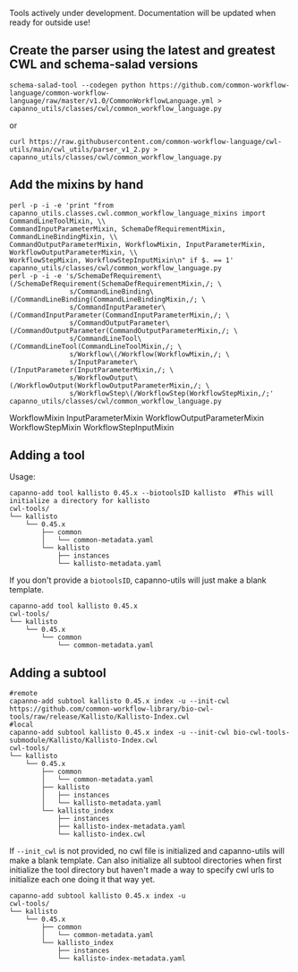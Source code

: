 Tools actively under development. Documentation will be updated when ready for outside use!

## Create the parser using the latest and greatest CWL and schema-salad versions
```
schema-salad-tool --codegen python https://github.com/common-workflow-language/common-workflow-language/raw/master/v1.0/CommonWorkflowLanguage.yml > capanno_utils/classes/cwl/common_workflow_language.py
```
or
```
curl https://raw.githubusercontent.com/common-workflow-language/cwl-utils/main/cwl_utils/parser_v1_2.py > capanno_utils/classes/cwl/common_workflow_language.py
```
## Add the mixins by hand
```
perl -p -i -e 'print "from capanno_utils.classes.cwl.common_workflow_language_mixins import CommandLineToolMixin, \\
CommandInputParameterMixin, SchemaDefRequirementMixin, CommandLineBindingMixin, \\
CommandOutputParameterMixin, WorkflowMixin, InputParameterMixin, WorkflowOutputParameterMixin, \\
WorkflowStepMixin, WorkflowStepInputMixin\n" if $. == 1' capanno_utils/classes/cwl/common_workflow_language.py
perl -p -i -e 's/SchemaDefRequirement\(/SchemaDefRequirement(SchemaDefRequirementMixin,/; \
               s/CommandLineBinding\(/CommandLineBinding(CommandLineBindingMixin,/; \
               s/CommandInputParameter\(/CommandInputParameter(CommandInputParameterMixin,/; \
               s/CommandOutputParameter\(/CommandOutputParameter(CommandOutputParameterMixin,/; \
               s/CommandLineTool\(/CommandLineTool(CommandLineToolMixin,/; \
               s/Workflow\(/Workflow(WorkflowMixin,/; \
               s/InputParameter\(/InputParameter(InputParameterMixin,/; \
               s/WorkflowOutput\(/WorkflowOutput(WorkflowOutputParameterMixin,/; \
               s/WorkflowStep\(/WorkflowStep(WorkflowStepMixin,/;' capanno_utils/classes/cwl/common_workflow_language.py
```





WorkflowMixin
InputParameterMixin
WorkflowOutputParameterMixin
WorkflowStepMixin
WorkflowStepInputMixin

## Adding a tool
Usage:
```
capanno-add tool kallisto 0.45.x --biotoolsID kallisto  #This will initialize a directory for kallisto
cwl-tools/
└── kallisto
    └── 0.45.x
        ├── common
        │   └── common-metadata.yaml
        └── kallisto
            ├── instances
            └── kallisto-metadata.yaml
```
If you don't provide a `biotoolsID`, capanno-utils will just make a blank template.
```
capanno-add tool kallisto 0.45.x
cwl-tools/
└── kallisto
    └── 0.45.x
        └── common
            └── common-metadata.yaml
```
 


## Adding a subtool
```
#remote
capanno-add subtool kallisto 0.45.x index -u --init-cwl https://github.com/common-workflow-library/bio-cwl-tools/raw/release/Kallisto/Kallisto-Index.cwl
#local
capanno-add subtool kallisto 0.45.x index -u --init-cwl bio-cwl-tools-submodule/Kallisto/Kallisto-Index.cwl 
cwl-tools/
└── kallisto
    └── 0.45.x
        ├── common
        │   └── common-metadata.yaml
        ├── kallisto
        │   ├── instances
        │   └── kallisto-metadata.yaml
        └── kallisto_index
            ├── instances
            ├── kallisto-index-metadata.yaml
            └── kallisto-index.cwl
```

If ``--init_cwl`` is not provided, no cwl file is initialized and capanno-utils will make a blank template.
Can also initialize all subtool directories when first initialize the tool directory but haven't made a way to specify cwl urls to initialize each one doing it that way yet.
```
capanno-add subtool kallisto 0.45.x index -u
cwl-tools/
└── kallisto
    └── 0.45.x
        ├── common
        │   └── common-metadata.yaml
        └── kallisto_index
            ├── instances
            └── kallisto-index-metadata.yaml
```

